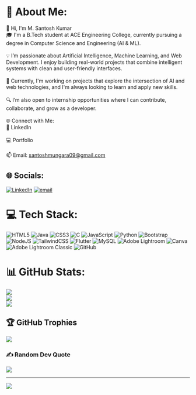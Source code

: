 # 💫 About Me:
👋 Hi, I'm M. Santosh Kumar<br>🎓 I'm a B.Tech student at ACE Engineering College, currently pursuing a degree in Computer Science and Engineering (AI & ML).<br><br>💡 I’m passionate about Artificial Intelligence, Machine Learning, and Web Development. I enjoy building real-world projects that combine intelligent systems with clean and user-friendly interfaces.<br><br>🚀 Currently, I'm working on projects that explore the intersection of AI and web technologies, and I'm always looking to learn and apply new skills.<br><br>🔍 I’m also open to internship opportunities where I can contribute, collaborate, and grow as a developer.<br><br>🌐 Connect with Me:<br>🔗 LinkedIn<br><br>💻 Portfolio<br><br>📫 Email: santoshmungara09@gmail.com


## 🌐 Socials:
[![LinkedIn](https://img.shields.io/badge/LinkedIn-%230077B5.svg?logo=linkedin&logoColor=white)](https://linkedin.com/in/https://www.linkedin.com/in/mungara-santosh-kumar-18130a32a/) [![email](https://img.shields.io/badge/Email-D14836?logo=gmail&logoColor=white)](mailto:santoshmungara09@gmail.com) 

# 💻 Tech Stack:
![HTML5](https://img.shields.io/badge/html5-%23E34F26.svg?style=for-the-badge&logo=html5&logoColor=white) ![Java](https://img.shields.io/badge/java-%23ED8B00.svg?style=for-the-badge&logo=openjdk&logoColor=white) ![CSS3](https://img.shields.io/badge/css3-%231572B6.svg?style=for-the-badge&logo=css3&logoColor=white) ![C](https://img.shields.io/badge/c-%2300599C.svg?style=for-the-badge&logo=c&logoColor=white) ![JavaScript](https://img.shields.io/badge/javascript-%23323330.svg?style=for-the-badge&logo=javascript&logoColor=%23F7DF1E) ![Python](https://img.shields.io/badge/python-3670A0?style=for-the-badge&logo=python&logoColor=ffdd54) ![Bootstrap](https://img.shields.io/badge/bootstrap-%238511FA.svg?style=for-the-badge&logo=bootstrap&logoColor=white) ![NodeJS](https://img.shields.io/badge/node.js-6DA55F?style=for-the-badge&logo=node.js&logoColor=white) ![TailwindCSS](https://img.shields.io/badge/tailwindcss-%2338B2AC.svg?style=for-the-badge&logo=tailwind-css&logoColor=white) ![Flutter](https://img.shields.io/badge/Flutter-%2302569B.svg?style=for-the-badge&logo=Flutter&logoColor=white) ![MySQL](https://img.shields.io/badge/mysql-4479A1.svg?style=for-the-badge&logo=mysql&logoColor=white) ![Adobe Lightroom](https://img.shields.io/badge/Adobe%20Lightroom-31A8FF.svg?style=for-the-badge&logo=Adobe%20Lightroom&logoColor=white) ![Canva](https://img.shields.io/badge/Canva-%2300C4CC.svg?style=for-the-badge&logo=Canva&logoColor=white) ![Adobe Lightroom Classic](https://img.shields.io/badge/Adobe%20Lightroom%20Classic-31A8FF.svg?style=for-the-badge&logo=Adobe%20Lightroom%20Classic&logoColor=white) ![GitHub](https://img.shields.io/badge/github-%23121011.svg?style=for-the-badge&logo=github&logoColor=white)
# 📊 GitHub Stats:
![](https://github-readme-stats.vercel.app/api?username=SantoshM09&theme=dark&hide_border=false&include_all_commits=false&count_private=true)<br/>
![](https://nirzak-streak-stats.vercel.app/?user=SantoshM09&theme=dark&hide_border=false)<br/>
![](https://github-readme-stats.vercel.app/api/top-langs/?username=SantoshM09&theme=dark&hide_border=false&include_all_commits=false&count_private=true&layout=compact)

## 🏆 GitHub Trophies
![](https://github-profile-trophy.vercel.app/?username=SantoshM09&theme=discord_old_blurple&no-frame=false&no-bg=true&margin-w=4)

### ✍️ Random Dev Quote
![](https://quotes-github-readme.vercel.app/api?type=vetical&theme=dark)

---
[![](https://visitcount.itsvg.in/api?id=SantoshM09&icon=0&color=4)](https://visitcount.itsvg.in)

<!-- Proudly created with GPRM ( https://gprm.itsvg.in ) -->
